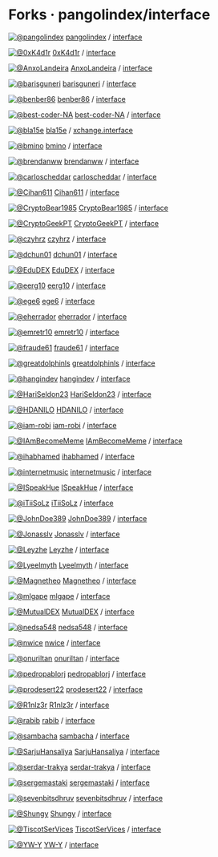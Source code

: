 # Forks · pangolindex/interface

[![@pangolindex](https://avatars.githubusercontent.com/u/75795043?s=32&v=4)]() [pangolindex]() / [interface](../../github-pangolindex-interface-frontend-for-accessing-the-pangolin-dex.md)

[![@0xK4d1r](https://avatars.githubusercontent.com/u/15370532?s=32&v=4)](https://github.com/0xK4d1r) [0xK4d1r](https://github.com/0xK4d1r) / [interface](https://github.com/0xK4d1r/interface)

[![@AnxoLandeira](https://avatars.githubusercontent.com/u/60578465?s=32&v=4)](https://github.com/AnxoLandeira) [AnxoLandeira](https://github.com/AnxoLandeira) / [interface](https://github.com/AnxoLandeira/interface)

[![@barisguneri](https://avatars.githubusercontent.com/u/46884402?s=32&v=4)](https://github.com/barisguneri) [barisguneri](https://github.com/barisguneri) / [interface](https://github.com/barisguneri/interface)

[![@benber86](https://avatars.githubusercontent.com/u/25791237?s=32&v=4)](https://github.com/benber86) [benber86](https://github.com/benber86) / [interface](https://github.com/benber86/interface)

[![@best-coder-NA](https://avatars.githubusercontent.com/u/62673755?s=32&v=4)](https://github.com/best-coder-NA) [best-coder-NA](https://github.com/best-coder-NA) / [interface](https://github.com/best-coder-NA/interface)

[![@bla15e](https://avatars.githubusercontent.com/u/68511319?s=32&v=4)](https://github.com/bla15e) [bla15e](https://github.com/bla15e) / [xchange.interface](https://github.com/bla15e/xchange.interface)

[![@bmino](https://avatars.githubusercontent.com/u/10902767?s=32&v=4)](https://github.com/bmino) [bmino](https://github.com/bmino) / [interface](https://github.com/bmino/interface)

[![@brendanww](https://avatars.githubusercontent.com/u/65564422?s=32&v=4)](https://github.com/brendanww) [brendanww](https://github.com/brendanww) / [interface](https://github.com/brendanww/interface)

[![@carloscheddar](https://avatars.githubusercontent.com/u/3360539?s=32&v=4)](https://github.com/carloscheddar) [carloscheddar](https://github.com/carloscheddar) / [interface](https://github.com/carloscheddar/interface)

[![@Cihan611](https://avatars.githubusercontent.com/u/84789734?s=32&v=4)](https://github.com/Cihan611) [Cihan611](https://github.com/Cihan611) / [interface](https://github.com/Cihan611/interface)

[![@CryptoBear1985](https://avatars.githubusercontent.com/u/86094969?s=32&v=4)](https://github.com/CryptoBear1985) [CryptoBear1985](https://github.com/CryptoBear1985) / [interface](https://github.com/CryptoBear1985/interface)

[![@CryptoGeekPT](https://avatars.githubusercontent.com/u/86107767?s=32&v=4)](https://github.com/CryptoGeekPT) [CryptoGeekPT](https://github.com/CryptoGeekPT) / [interface](https://github.com/CryptoGeekPT/interface)

[![@czyhrz](https://avatars.githubusercontent.com/u/89060782?s=32&v=4)](https://github.com/czyhrz) [czyhrz](https://github.com/czyhrz) / [interface](https://github.com/czyhrz/interface)

[![@dchun01](https://avatars.githubusercontent.com/u/50046448?s=32&v=4)](https://github.com/dchun01) [dchun01](https://github.com/dchun01) / [interface](https://github.com/dchun01/interface)

[![@EduDEX](https://avatars.githubusercontent.com/u/79871463?s=32&v=4)](https://github.com/EduDEX) [EduDEX](https://github.com/EduDEX) / [interface](https://github.com/EduDEX/interface)

[![@eerg10](https://avatars.githubusercontent.com/u/83585211?s=32&v=4)](https://github.com/eerg10) [eerg10](https://github.com/eerg10) / [interface](https://github.com/eerg10/interface)

[![@ege6](https://avatars.githubusercontent.com/u/81599068?s=32&v=4)](https://github.com/ege6) [ege6](https://github.com/ege6) / [interface](https://github.com/ege6/interface)

[![@eherrador](https://avatars.githubusercontent.com/u/1879642?s=32&v=4)](https://github.com/eherrador) [eherrador](https://github.com/eherrador) / [interface](https://github.com/eherrador/interface)

[![@emretr10](https://avatars.githubusercontent.com/u/55109526?s=32&v=4)](https://github.com/emretr10) [emretr10](https://github.com/emretr10) / [interface](https://github.com/emretr10/interface)

[![@fraude61](https://avatars.githubusercontent.com/u/86050661?s=32&v=4)](https://github.com/fraude61) [fraude61](https://github.com/fraude61) / [interface](https://github.com/fraude61/interface)

[![@greatdolphinls](https://avatars.githubusercontent.com/u/45635459?s=32&v=4)](https://github.com/greatdolphinls) [greatdolphinls](https://github.com/greatdolphinls) / [interface](https://github.com/greatdolphinls/interface)

[![@hangindev](https://avatars.githubusercontent.com/u/23137243?s=32&v=4)](https://github.com/hangindev) [hangindev](https://github.com/hangindev) / [interface](https://github.com/hangindev/interface)

[![@HariSeldon23](https://avatars.githubusercontent.com/u/3041005?s=32&v=4)](https://github.com/HariSeldon23) [HariSeldon23](https://github.com/HariSeldon23) / [interface](https://github.com/HariSeldon23/interface)

[![@HDANILO](https://avatars.githubusercontent.com/u/1124468?s=32&v=4)](https://github.com/HDANILO) [HDANILO](https://github.com/HDANILO) / [interface](https://github.com/HDANILO/interface)

[![@iam-robi](https://avatars.githubusercontent.com/u/23037197?s=32&v=4)](https://github.com/iam-robi) [iam-robi](https://github.com/iam-robi) / [interface](https://github.com/iam-robi/interface)

[![@IAmBecomeMeme](https://avatars.githubusercontent.com/u/86055850?s=32&v=4)](https://github.com/IAmBecomeMeme) [IAmBecomeMeme](https://github.com/IAmBecomeMeme) / [interface](https://github.com/IAmBecomeMeme/interface)

[![@ihabhamed](https://avatars.githubusercontent.com/u/10481248?s=32&v=4)](https://github.com/ihabhamed) [ihabhamed](https://github.com/ihabhamed) / [interface](https://github.com/ihabhamed/interface)

[![@internetmusic](https://avatars.githubusercontent.com/u/9978322?s=32&v=4)](https://github.com/internetmusic) [internetmusic](https://github.com/internetmusic) / [interface](https://github.com/internetmusic/interface)

[![@ISpeakHue](https://avatars.githubusercontent.com/u/57644018?s=32&v=4)](https://github.com/ISpeakHue) [ISpeakHue](https://github.com/ISpeakHue) / [interface](https://github.com/ISpeakHue/interface)

[![@iTiiSoLz](https://avatars.githubusercontent.com/u/86059799?s=32&v=4)](https://github.com/iTiiSoLz) [iTiiSoLz](https://github.com/iTiiSoLz) / [interface](https://github.com/iTiiSoLz/interface)

[![@JohnDoe389](https://avatars.githubusercontent.com/u/151108?s=32&v=4)](https://github.com/JohnDoe389) [JohnDoe389](https://github.com/JohnDoe389) / [interface](https://github.com/JohnDoe389/interface)

[![@Jonasslv](https://avatars.githubusercontent.com/u/20801365?s=32&v=4)](https://github.com/Jonasslv) [Jonasslv](https://github.com/Jonasslv) / [interface](https://github.com/Jonasslv/interface)

[![@Leyzhe](https://avatars.githubusercontent.com/u/79569745?s=32&v=4)](https://github.com/Leyzhe) [Leyzhe](https://github.com/Leyzhe) / [interface](https://github.com/Leyzhe/interface)

[![@Lyeelmyth](https://avatars.githubusercontent.com/u/85450255?s=32&v=4)](https://github.com/Lyeelmyth) [Lyeelmyth](https://github.com/Lyeelmyth) / [interface](https://github.com/Lyeelmyth/interface)

[![@Magnetheo](https://avatars.githubusercontent.com/u/45470953?s=32&v=4)](https://github.com/Magnetheo) [Magnetheo](https://github.com/Magnetheo) / [interface](https://github.com/Magnetheo/interface)

[![@mlgape](https://avatars.githubusercontent.com/u/85592398?s=32&v=4)](https://github.com/mlgape) [mlgape](https://github.com/mlgape) / [interface](https://github.com/mlgape/interface)

[![@MutualDEX](https://avatars.githubusercontent.com/u/35112540?s=32&v=4)](https://github.com/MutualDEX) [MutualDEX](https://github.com/MutualDEX) / [interface](https://github.com/MutualDEX/interface)

[![@nedsa548](https://avatars.githubusercontent.com/u/78696251?s=32&v=4)](https://github.com/nedsa548) [nedsa548](https://github.com/nedsa548) / [interface](https://github.com/nedsa548/interface)

[![@nwice](https://avatars.githubusercontent.com/u/3800713?s=32&v=4)](https://github.com/nwice) [nwice](https://github.com/nwice) / [interface](https://github.com/nwice/interface)

[![@onuriltan](https://avatars.githubusercontent.com/u/7993238?s=32&v=4)](https://github.com/onuriltan) [onuriltan](https://github.com/onuriltan) / [interface](https://github.com/onuriltan/interface)

[![@pedropablorj](https://avatars.githubusercontent.com/u/9953321?s=32&v=4)](https://github.com/pedropablorj) [pedropablorj](https://github.com/pedropablorj) / [interface](https://github.com/pedropablorj/interface)

[![@prodesert22](https://avatars.githubusercontent.com/u/37405304?s=32&v=4)](https://github.com/prodesert22) [prodesert22](https://github.com/prodesert22) / [interface](https://github.com/prodesert22/interface)

[![@R1nlz3r](https://avatars.githubusercontent.com/u/23634445?s=32&v=4)](https://github.com/R1nlz3r) [R1nlz3r](https://github.com/R1nlz3r) / [interface](https://github.com/R1nlz3r/interface)

[![@rabib](https://avatars.githubusercontent.com/u/53358432?s=32&v=4)](https://github.com/rabib) [rabib](https://github.com/rabib) / [interface](https://github.com/rabib/interface)

[![@sambacha](https://avatars.githubusercontent.com/u/32783916?s=32&v=4)](https://github.com/sambacha) [sambacha](https://github.com/sambacha) / [interface](https://github.com/sambacha/interface)

[![@SarjuHansaliya](https://avatars.githubusercontent.com/u/6604146?s=32&v=4)](https://github.com/SarjuHansaliya) [SarjuHansaliya](https://github.com/SarjuHansaliya) / [interface](https://github.com/SarjuHansaliya/interface)

[![@serdar-trakya](https://avatars.githubusercontent.com/u/49480490?s=32&v=4)](https://github.com/serdar-trakya) [serdar-trakya](https://github.com/serdar-trakya) / [interface](https://github.com/serdar-trakya/interface)

[![@sergemastaki](https://avatars.githubusercontent.com/u/17299875?s=32&v=4)](https://github.com/sergemastaki) [sergemastaki](https://github.com/sergemastaki) / [interface](https://github.com/sergemastaki/interface)

[![@sevenbitsdhruv](https://avatars.githubusercontent.com/u/60692949?s=32&v=4)](https://github.com/sevenbitsdhruv) [sevenbitsdhruv](https://github.com/sevenbitsdhruv) / [interface](https://github.com/sevenbitsdhruv/interface)

[![@Shungy](https://avatars.githubusercontent.com/u/35086804?s=32&v=4)](https://github.com/Shungy) [Shungy](https://github.com/Shungy) / [interface](https://github.com/Shungy/interface)

[![@TiscotSerVices](https://avatars.githubusercontent.com/u/83088158?s=32&v=4)](https://github.com/TiscotSerVices) [TiscotSerVices](https://github.com/TiscotSerVices) / [interface](https://github.com/TiscotSerVices/interface)

[![@YW-Y](https://avatars.githubusercontent.com/u/80442644?s=32&v=4)](https://github.com/YW-Y) [YW-Y](https://github.com/YW-Y) / [interface](https://github.com/YW-Y/interface)

